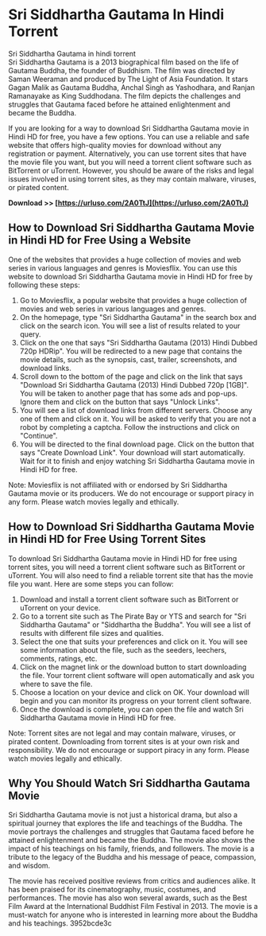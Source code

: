 # Sri Siddhartha Gautama In Hindi Torrent
 
 Sri Siddhartha Gautama in hindi torrent     
Sri Siddhartha Gautama is a 2013 biographical film based on the life of Gautama Buddha, the founder of Buddhism. The film was directed by Saman Weeraman and produced by The Light of Asia Foundation. It stars Gagan Malik as Gautama Buddha, Anchal Singh as Yashodhara, and Ranjan Ramanayake as King Suddhodana. The film depicts the challenges and struggles that Gautama faced before he attained enlightenment and became the Buddha.
     
If you are looking for a way to download Sri Siddhartha Gautama movie in Hindi HD for free, you have a few options. You can use a reliable and safe website that offers high-quality movies for download without any registration or payment. Alternatively, you can use torrent sites that have the movie file you want, but you will need a torrent client software such as BitTorrent or uTorrent. However, you should be aware of the risks and legal issues involved in using torrent sites, as they may contain malware, viruses, or pirated content.
 
**Download >> [https://urluso.com/2A0TtJ](https://urluso.com/2A0TtJ)**


     
## How to Download Sri Siddhartha Gautama Movie in Hindi HD for Free Using a Website
     
One of the websites that provides a huge collection of movies and web series in various languages and genres is Moviesflix. You can use this website to download Sri Siddhartha Gautama movie in Hindi HD for free by following these steps:
     
1. Go to Moviesflix, a popular website that provides a huge collection of movies and web series in various languages and genres.
2. On the homepage, type "Sri Siddhartha Gautama" in the search box and click on the search icon. You will see a list of results related to your query.
3. Click on the one that says "Sri Siddhartha Gautama (2013) Hindi Dubbed 720p HDRip". You will be redirected to a new page that contains the movie details, such as the synopsis, cast, trailer, screenshots, and download links.
4. Scroll down to the bottom of the page and click on the link that says "Download Sri Siddhartha Gautama (2013) Hindi Dubbed 720p [1GB]". You will be taken to another page that has some ads and pop-ups. Ignore them and click on the button that says "Unlock Links".
5. You will see a list of download links from different servers. Choose any one of them and click on it. You will be asked to verify that you are not a robot by completing a captcha. Follow the instructions and click on "Continue".
6. You will be directed to the final download page. Click on the button that says "Create Download Link". Your download will start automatically. Wait for it to finish and enjoy watching Sri Siddhartha Gautama movie in Hindi HD for free.

Note: Moviesflix is not affiliated with or endorsed by Sri Siddhartha Gautama movie or its producers. We do not encourage or support piracy in any form. Please watch movies legally and ethically.
     
## How to Download Sri Siddhartha Gautama Movie in Hindi HD for Free Using Torrent Sites
     
To download Sri Siddhartha Gautama movie in Hindi HD for free using torrent sites, you will need a torrent client software such as BitTorrent or uTorrent. You will also need to find a reliable torrent site that has the movie file you want. Here are some steps you can follow:

1. Download and install a torrent client software such as BitTorrent or uTorrent on your device.
2. Go to a torrent site such as The Pirate Bay or YTS and search for "Sri Siddhartha Gautama" or "Siddhartha the Buddha". You will see a list of results with different file sizes and qualities.
3. Select the one that suits your preferences and click on it. You will see some information about the file, such as the seeders, leechers, comments, ratings, etc.
4. Click on the magnet link or the download button to start downloading the file. Your torrent client software will open automatically and ask you where to save the file.
5. Choose a location on your device and click on OK. Your download will begin and you can monitor its progress on your torrent client software.
6. Once the download is complete, you can open the file and watch Sri Siddhartha Gautama movie in Hindi HD for free.

Note: Torrent sites are not legal and may contain malware, viruses, or pirated content. Downloading from torrent sites is at your own risk and responsibility. We do not encourage or support piracy in any form. Please watch movies legally and ethically.
     
## Why You Should Watch Sri Siddhartha Gautama Movie
     
Sri Siddhartha Gautama movie is not just a historical drama, but also a spiritual journey that explores the life and teachings of the Buddha. The movie portrays the challenges and struggles that Gautama faced before he attained enlightenment and became the Buddha. The movie also shows the impact of his teachings on his family, friends, and followers. The movie is a tribute to the legacy of the Buddha and his message of peace, compassion, and wisdom.

The movie has received positive reviews from critics and audiences alike. It has been praised for its cinematography, music, costumes, and performances. The movie has also won several awards, such as the Best Film Award at the International Buddhist Film Festival in 2013. The movie is a must-watch for anyone who is interested in learning more about the Buddha and his teachings.
 3952bcde3c
 
